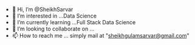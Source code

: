 - 👋 Hi, I’m @SheikhSarvar
- 👀 I’m interested in ...Data Science
- 🌱 I’m currently learning ...Full Stack Data Science
- 💞️ I’m looking to collaborate on ...
- 📫 How to reach me ... simply mail at "sheikhgulamsarvar@gmail.com" 

<!---
SheikhSarvar/SheikhSarvar is a ✨ special ✨ repository because its `README.md` (this file) appears on your GitHub profile.
You can click the Preview link to take a look at your changes.
--->
